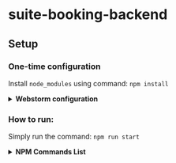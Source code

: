 # suite-booking-backend

## Setup

### One-time configuration

Install `node_modules` using command: `npm install`

<details>
    <summary><b>Webstorm configuration</b></summary>

> NOTE: Follow this if you are using Webstorm to run the project.

Because we use Typescript, we need to compile .ts files into .js in the ./dist directory.

> Enable "Recompile on changes" feature in File > Settings > Languages & Frameworks > Typescript.

Open project in WebStorm > Add/Edit Configuration > click (+) button > select `NodeJs` configuration

> * Name: `app`
> * Node Interpreter: Dropdown to select `Project node (/usr/bin/node)`
> * Node Parameters: `--require ts-node/register -r tsconfig-paths/register`
> * Working Directory: `~/<PATH>/suite-booking-backend`
> * Javascript File: Browse to `index.ts`
> * Add new before-launch command > Compile Typescript > Select `tsconfig.json` file

</details>

### How to run:

Simply run the command: `npm run start`

<details>
    <summary><b>NPM Commands List</b></summary>

* **Start**: `npm run start` - will simply start running our backend.
* **Dev**: `npm run dev` - will run our backend in dev mode.
* **Build**: `npm run build` - build our project in `./dist` directory.
* **Clean**: `npm run clean` - deletes `./dist` directory.

</details>

